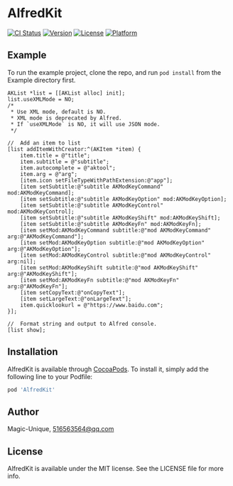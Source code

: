 # AlfredKit

[![CI Status](https://img.shields.io/travis/Magic-Unique/AlfredKit.svg?style=flat)](https://travis-ci.org/Magic-Unique/AlfredKit)
[![Version](https://img.shields.io/cocoapods/v/AlfredKit.svg?style=flat)](https://cocoapods.org/pods/AlfredKit)
[![License](https://img.shields.io/cocoapods/l/AlfredKit.svg?style=flat)](https://cocoapods.org/pods/AlfredKit)
[![Platform](https://img.shields.io/cocoapods/p/AlfredKit.svg?style=flat)](https://cocoapods.org/pods/AlfredKit)

## Example

To run the example project, clone the repo, and run `pod install` from the Example directory first.

```objc
AKList *list = [[AKList alloc] init];
list.useXMLMode = NO;
/*
 * Use XML mode, default is NO. 
 * XML mode is deprecated by Alfred.
 * If `useXMLMode` is NO, it will use JSON mode. 
 */

//	Add an item to list
[list addItemWithCreator:^(AKItem *item) {
    item.title = @"title";
    item.subtitle = @"subtitle";
    item.autocomplete = @"aktool";
    item.arg = @"arg";
    [item.icon setFileTypeWithPathExtension:@"app"];
    [item setSubtitle:@"subtitle AKModKeyCommand" mod:AKModKeyCommand];
    [item setSubtitle:@"subtitle AKModKeyOption" mod:AKModKeyOption];
    [item setSubtitle:@"subtitle AKModKeyControl" mod:AKModKeyControl];
    [item setSubtitle:@"subtitle AKModKeyShift" mod:AKModKeyShift];
    [item setSubtitle:@"subtitle AKModKeyFn" mod:AKModKeyFn];
    [item setMod:AKModKeyCommand subtitle:@"mod AKModKeyCommand" arg:@"AKModKeyCommand"];
    [item setMod:AKModKeyOption subtitle:@"mod AKModKeyOption" arg:@"AKModKeyOption"];
    [item setMod:AKModKeyControl subtitle:@"mod AKModKeyControl" arg:nil];
    [item setMod:AKModKeyShift subtitle:@"mod AKModKeyShift" arg:@"AKModKeyShift"];
    [item setMod:AKModKeyFn subtitle:@"mod AKModKeyFn" arg:@"AKModKeyFn"];
    [item setCopyText:@"onCopyText"];
    [item setLargeText:@"onLargeText"];
    item.quicklookurl = @"https://www.baidu.com";
}];

//	Format string and output to Alfred console.
[list show];
```

## Installation

AlfredKit is available through [CocoaPods](https://cocoapods.org). To install
it, simply add the following line to your Podfile:

```ruby
pod 'AlfredKit'
```

## Author

Magic-Unique, 516563564@qq.com

## License

AlfredKit is available under the MIT license. See the LICENSE file for more info.
